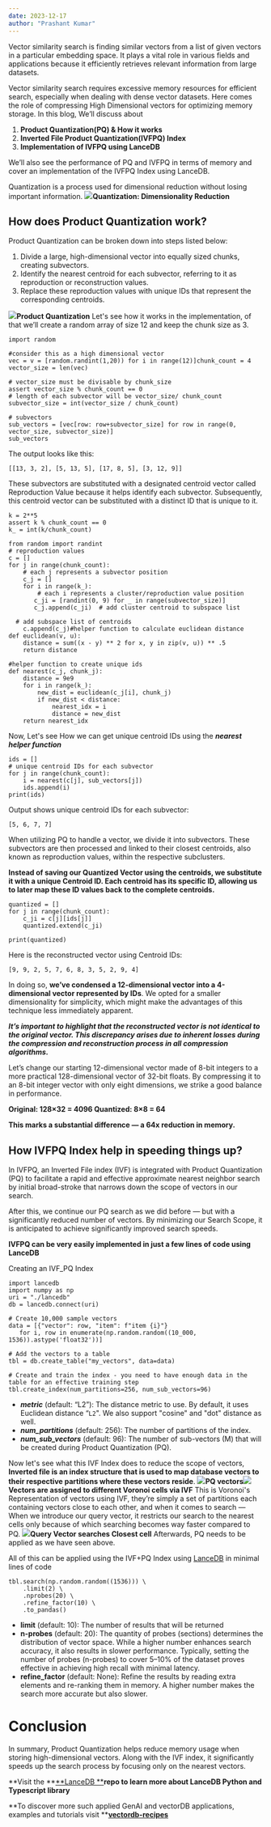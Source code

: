 ```yaml
---
date: 2023-12-17
author: "Prashant Kumar"
---
```


Vector similarity search is finding similar vectors from a list of given vectors in a particular embedding space. It plays a vital role in various fields and applications because it efficiently retrieves relevant information from large datasets.

Vector similarity search requires excessive memory resources for efficient search, especially when dealing with dense vector datasets. Here comes the role of compressing High Dimensional vectors for optimizing memory storage. In this blog, We’ll discuss about

1. **Product Quantization(PQ) & How it works**
2. **Inverted File Product Quantization(IVFPQ) Index**
3. **Implementation of IVFPQ using LanceDB**

We’ll also see the performance of PQ and IVFPQ in terms of memory and cover an implementation of the IVFPQ Index using LanceDB.

Quantization is a process used for dimensional reduction without losing important information.
![](https://miro.medium.com/v2/resize:fit:700/1*9ibrbi3Gox6nMDda8oL7yg.png)**Quantization: Dimensionality Reduction**
## How does Product Quantization work?

Product Quantization can be broken down into steps listed below:

1. Divide a large, high-dimensional vector into equally sized chunks, creating subvectors.
2. Identify the nearest centroid for each subvector, referring to it as reproduction or reconstruction values.
3. Replace these reproduction values with unique IDs that represent the corresponding centroids.

![](https://miro.medium.com/v2/resize:fit:700/1*5EyBpJ2H0jQkKFpIDIPhAg.png)**Product Quantization**
Let's see how it works in the implementation, of that we’ll create a random array of size 12 and keep the chunk size as 3.

    import random
    
    #consider this as a high dimensional vector
    vec = v = [random.randint(1,20)) for i in range(12)]chunk_count = 4
    vector_size = len(vec)
    
    # vector_size must be divisable by chunk_size
    assert vector_size % chunk_count == 0
    # length of each subvector will be vector_size/ chunk_count
    subvector_size = int(vector_size / chunk_count)
    
    # subvectors
    sub_vectors = [vec[row: row+subvector_size] for row in range(0, vector_size, subvector_size)]
    sub_vectors

The output looks like this:

    [[13, 3, 2], [5, 13, 5], [17, 8, 5], [3, 12, 9]]
    

These subvectors are substituted with a designated centroid vector called Reproduction Value because it helps identify each subvector. Subsequently, this centroid vector can be substituted with a distinct ID that is unique to it.

    k = 2**5
    assert k % chunk_count == 0
    k_ = int(k/chunk_count)
    
    from random import randint
    # reproduction values
    c = []  
    for j in range(chunk_count):
        # each j represents a subvector position
        c_j = []
        for i in range(k_):
            # each i represents a cluster/reproduction value position 
           c_ji = [randint(0, 9) for _ in range(subvector_size)]
           c_j.append(c_ji)  # add cluster centroid to subspace list
        
      # add subspace list of centroids
        c.append(c_j)#helper function to calculate euclidean distance
    def euclidean(v, u):
        distance = sum((x - y) ** 2 for x, y in zip(v, u)) ** .5
        return distance
    
    #helper function to create unique ids
    def nearest(c_j, chunk_j):
        distance = 9e9
        for i in range(k_):
            new_dist = euclidean(c_j[i], chunk_j)
            if new_dist < distance:
                nearest_idx = i
                distance = new_dist
        return nearest_idx

Now, Let's see How we can get unique centroid IDs using the ***nearest helper function***

    ids = []
    # unique centroid IDs for each subvector
    for j in range(chunk_count):
        i = nearest(c[j], sub_vectors[j])
        ids.append(i)
    print(ids)

Output shows unique centroid IDs for each subvector:

    [5, 6, 7, 7]
    

When utilizing PQ to handle a vector, we divide it into subvectors. These subvectors are then processed and linked to their closest centroids, also known as reproduction values, within the respective subclusters.

**Instead of saving our Quantized Vector using the centroids, we substitute it with a unique Centroid ID. Each centroid has its specific ID, allowing us to later map these ID values back to the complete centroids.**

    quantized = []
    for j in range(chunk_count):
        c_ji = c[j][ids[j]]
        quantized.extend(c_ji)
    
    print(quantized)

Here is the reconstructed vector using Centroid IDs:

    [9, 9, 2, 5, 7, 6, 8, 3, 5, 2, 9, 4]
    

In doing so, **we’ve condensed a 12-dimensional vector into a 4-dimensional vector represented by IDs**. We opted for a smaller dimensionality for simplicity, which might make the advantages of this technique less immediately apparent.

***It’s important to highlight that the reconstructed vector is not identical to the original vector. This discrepancy arises due to inherent losses during the compression and reconstruction process in all compression algorithms.***

Let’s change our starting 12-dimensional vector made of 8-bit integers to a more practical 128-dimensional vector of 32-bit floats. By compressing it to an 8-bit integer vector with only eight dimensions, we strike a good balance in performance.

**Original: 128×32 = 4096 Quantized: 8×8 = 64**

**This marks a substantial difference — a 64x reduction in memory.**

## How IVFPQ Index help in speeding things up?

In IVFPQ, an Inverted File index (IVF) is integrated with Product Quantization (PQ) to facilitate a rapid and effective approximate nearest neighbor search by initial broad-stroke that narrows down the scope of vectors in our search.

After this, we continue our PQ search as we did before — but with a significantly reduced number of vectors. By minimizing our Search Scope, it is anticipated to achieve significantly improved search speeds.

**IVFPQ can be very easily implemented in just a few lines of code using LanceDB**

Creating an IVF_PQ Index

    import lancedb
    import numpy as np
    uri = "./lancedb"
    db = lancedb.connect(uri)
    
    # Create 10,000 sample vectors
    data = [{"vector": row, "item": f"item {i}"}
       for i, row in enumerate(np.random.random((10_000, 1536)).astype('float32'))]
    
    # Add the vectors to a table
    tbl = db.create_table("my_vectors", data=data)
    
    # Create and train the index - you need to have enough data in the table for an effective training step
    tbl.create_index(num_partitions=256, num_sub_vectors=96)

- ***metric*** (default: “L2”): The distance metric to use. By default, it uses Euclidean distance “`L2`". We also support "cosine" and "dot" distance as well.
- ***num_partitions*** (default: 256): The number of partitions of the index.
- ***num_sub_vectors*** (default: 96): The number of sub-vectors (M) that will be created during Product Quantization (PQ).

Now let's see what this IVF Index does to reduce the scope of vectors, **Inverted file is an index structure that is used to map database vectors to their respective partitions where these vectors reside**.
![](https://miro.medium.com/v2/resize:fit:700/1*sqiTUncKKCVBOTks7XtvIw.png)**PQ vectors**![](https://miro.medium.com/v2/resize:fit:700/1*dolXJIJ4YVubaREDPSxFww.png)**Vectors are assigned to different Voronoi cells via IVF**
This is Voronoi's Representation of vectors using IVF, they’re simply a set of partitions each containing vectors close to each other, and when it comes to search — When we introduce our query vector, it restricts our search to the nearest cells only because of which searching becomes way faster compared to PQ.
![](https://miro.medium.com/v2/resize:fit:679/1*07pM49ui5dtkCeRYQLbmlQ.png)**Query Vector searches Closest cell**
Afterwards, PQ needs to be applied as we have seen above.

All of this can be applied using the IVF+PQ Index using [LanceDB](https://github.com/lancedb/vectordb-recipes) in minimal lines of code

    tbl.search(np.random.random((1536))) \
        .limit(2) \
        .nprobes(20) \
        .refine_factor(10) \
        .to_pandas()
        

- **limit** (default: 10): The number of results that will be returned
- **n-probes** (default: 20): The quantity of probes (sections) determines the distribution of vector space. While a higher number enhances search accuracy, it also results in slower performance. Typically, setting the number of probes (n-probes) to cover 5–10% of the dataset proves effective in achieving high recall with minimal latency.
- **refine_factor** (default: None): Refine the results by reading extra elements and re-ranking them in memory.
A higher number makes the search more accurate but also slower.

# Conclusion

In summary, Product Quantization helps reduce memory usage when storing high-dimensional vectors. Along with the IVF index, it significantly speeds up the search process by focusing only on the nearest vectors.

**Visit the **[**LanceDB **](https://www.linkedin.com/feed/?trk=sem-ga_campid.14650114791_asid.148989926143_crid.662526548043_kw.www+linkedin_d.c_tid.kwd-296759856208_n.g_mt.p_geo.9062111#)**repo to learn more about LanceDB Python and Typescript library**

**To discover more such applied GenAI and vectorDB applications, examples and tutorials visit **[**vectordb-recipes**](https://github.com/lancedb/vectordb-recipes)
